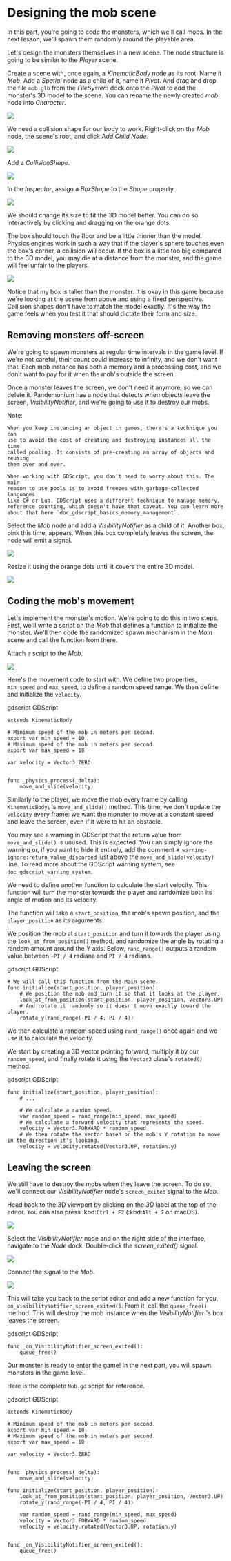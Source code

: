 

# Designing the mob scene

In this part, you're going to code the monsters, which we'll call mobs. In the
next lesson, we'll spawn them randomly around the playable area.

Let's design the monsters themselves in a new scene. The node structure is going
to be similar to the *Player* scene.

Create a scene with, once again, a *KinematicBody* node as its root. Name it
*Mob*. Add a *Spatial* node as a child of it, name it *Pivot*. And drag and drop
the file `mob.glb` from the *FileSystem* dock onto the *Pivot* to add the
monster's 3D model to the scene. You can rename the newly created *mob* node
into *Character*.

![](img/04.mob_scene/01.initial_three_nodes.png)

We need a collision shape for our body to work. Right-click on the *Mob* node,
the scene's root, and click *Add Child Node*.

![](img/04.mob_scene/02.add_child_node.png)

Add a *CollisionShape*.

![](img/04.mob_scene/03.scene_with_collision_shape.png)

In the *Inspector*, assign a *BoxShape* to the *Shape* property.

![](img/04.mob_scene/04.create_box_shape.png)

We should change its size to fit the 3D model better. You can do so
interactively by clicking and dragging on the orange dots.

The box should touch the floor and be a little thinner than the model. Physics
engines work in such a way that if the player's sphere touches even the box's
corner, a collision will occur. If the box is a little too big compared to the
3D model, you may die at a distance from the monster, and the game will feel
unfair to the players.

![](img/04.mob_scene/05.box_final_size.png)

Notice that my box is taller than the monster. It is okay in this game because
we're looking at the scene from above and using a fixed perspective. Collision
shapes don't have to match the model exactly. It's the way the game feels when
you test it that should dictate their form and size.

## Removing monsters off-screen

We're going to spawn monsters at regular time intervals in the game level. If
we're not careful, their count could increase to infinity, and we don't want
that. Each mob instance has both a memory and a processing cost, and we don't
want to pay for it when the mob's outside the screen.

Once a monster leaves the screen, we don't need it anymore, so we can delete it.
Pandemonium has a node that detects when objects leave the screen,
*VisibilityNotifier*, and we're going to use it to destroy our mobs.

Note:


    When you keep instancing an object in games, there's a technique you can
    use to avoid the cost of creating and destroying instances all the time
    called pooling. It consists of pre-creating an array of objects and reusing
    them over and over.

    When working with GDScript, you don't need to worry about this. The main
    reason to use pools is to avoid freezes with garbage-collected languages
    like C# or Lua. GDScript uses a different technique to manage memory,
    reference counting, which doesn't have that caveat. You can learn more
    about that here `doc_gdscript_basics_memory_management`.

Select the *Mob* node and add a *VisibilityNotifier* as a child of it. Another
box, pink this time, appears. When this box completely leaves the screen, the
node will emit a signal.

![](img/04.mob_scene/06.visibility_notifier.png)

Resize it using the orange dots until it covers the entire 3D model.

![](img/04.mob_scene/07.visibility_notifier_bbox_resized.png)

## Coding the mob's movement

Let's implement the monster's motion. We're going to do this in two steps.
First, we'll write a script on the *Mob* that defines a function to initialize
the monster. We'll then code the randomized spawn mechanism in the *Main* scene
and call the function from there.

Attach a script to the *Mob*.

![](img/04.mob_scene/08.mob_attach_script.png)

Here's the movement code to start with. We define two properties, `min_speed`
and `max_speed`, to define a random speed range. We then define and initialize
the `velocity`.

gdscript GDScript

```
extends KinematicBody

# Minimum speed of the mob in meters per second.
export var min_speed = 10
# Maximum speed of the mob in meters per second.
export var max_speed = 18

var velocity = Vector3.ZERO


func _physics_process(_delta):
    move_and_slide(velocity)
```

Similarly to the player, we move the mob every frame by calling
`KinematicBody`\ 's `move_and_slide()` method. This time, we don't update
the `velocity` every frame: we want the monster to move at a constant speed
and leave the screen, even if it were to hit an obstacle.

You may see a warning in GDScript that the return value from
`move_and_slide()` is unused. This is expected. You can simply ignore the
warning or, if you want to hide it entirely, add the comment
`# warning-ignore:return_value_discarded` just above the
`move_and_slide(velocity)` line. To read more about the GDScript warning
system, see `doc_gdscript_warning_system`.

We need to define another function to calculate the start velocity. This
function will turn the monster towards the player and randomize both its angle
of motion and its velocity.

The function will take a `start_position`, the mob's spawn position, and the
`player_position` as its arguments.

We position the mob at `start_position` and turn it towards the player using
the `look_at_from_position()` method, and randomize the angle by rotating a
random amount around the Y axis. Below, `rand_range()` outputs a random value
between `-PI / 4` radians and `PI / 4` radians.

gdscript GDScript

```
# We will call this function from the Main scene.
func initialize(start_position, player_position):
    # We position the mob and turn it so that it looks at the player.
    look_at_from_position(start_position, player_position, Vector3.UP)
    # And rotate it randomly so it doesn't move exactly toward the player.
    rotate_y(rand_range(-PI / 4, PI / 4))
```

We then calculate a random speed using `rand_range()` once again and we use it
to calculate the velocity.

We start by creating a 3D vector pointing forward, multiply it by our
`random_speed`, and finally rotate it using the `Vector3` class's
`rotated()` method.

gdscript GDScript

```
func initialize(start_position, player_position):
    # ...

    # We calculate a random speed.
    var random_speed = rand_range(min_speed, max_speed)
    # We calculate a forward velocity that represents the speed.
    velocity = Vector3.FORWARD * random_speed
    # We then rotate the vector based on the mob's Y rotation to move in the direction it's looking.
    velocity = velocity.rotated(Vector3.UP, rotation.y)
```

## Leaving the screen

We still have to destroy the mobs when they leave the screen. To do so, we'll
connect our *VisibilityNotifier* node's `screen_exited` signal to the *Mob*.

Head back to the 3D viewport by clicking on the *3D* label at the top of the
editor. You can also press :kbd:`Ctrl + F2` (:kbd:`Alt + 2` on macOS).

![](img/04.mob_scene/09.switch_to_3d_workspace.png)

Select the *VisibilityNotifier* node and on the right side of the interface,
navigate to the *Node* dock. Double-click the *screen_exited()* signal.

![](img/04.mob_scene/10.node_dock.png)

Connect the signal to the *Mob*.

![](img/04.mob_scene/11.connect_signal.png)

This will take you back to the script editor and add a new function for you,
`on_VisibilityNotifier_screen_exited()`. From it, call the `queue_free()`
method. This will destroy the mob instance when the *VisibilityNotifier* \'s box
leaves the screen.

gdscript GDScript

```
func _on_VisibilityNotifier_screen_exited():
    queue_free()
```

Our monster is ready to enter the game! In the next part, you will spawn
monsters in the game level.

Here is the complete `Mob.gd` script for reference.

gdscript GDScript

```
extends KinematicBody

# Minimum speed of the mob in meters per second.
export var min_speed = 10
# Maximum speed of the mob in meters per second.
export var max_speed = 18

var velocity = Vector3.ZERO


func _physics_process(_delta):
    move_and_slide(velocity)

func initialize(start_position, player_position):
    look_at_from_position(start_position, player_position, Vector3.UP)
    rotate_y(rand_range(-PI / 4, PI / 4))

    var random_speed = rand_range(min_speed, max_speed)
    velocity = Vector3.FORWARD * random_speed
    velocity = velocity.rotated(Vector3.UP, rotation.y)


func _on_VisibilityNotifier_screen_exited():
    queue_free()
```
